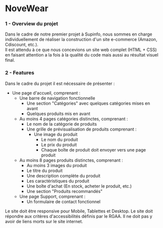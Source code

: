 # NoveWear

### 1 - Overview du projet

Dans le cadre de notre premier projet à Supinfo, nous sommes en charge individuellement de réaliser la construction d'un site e-commerce (Amazon, Cdiscount, etc.).  
Il est attendu à ce que nous concevions un site web complet (HTML + CSS) en faisant attention a la fois à la qualité du code mais aussi au résultat visuel final.


### 2 - Features

Dans le cadre du projet il est nécessaire de présenter :

- Une page d'accueil, comprenant :
  - Une barre de navigation fonctionnelle
    - Une section "Catégories" avec quelques catégories mises en avant
    - Quelques produits mis en avant
  - Au moins 4 pages catégories distinctes, comprenant :
    - Le nom de la catégorie de produits
    - Une grille de prévisualisation de produits comprenant :
      - Une image du produit
        - Le nom du produit
        - Le prix du produit
        - Chaque boîte de produit doit envoyer vers une page produit
  - Au moins 8 pages produits distinctes, comprenant :
    - Au moins 3 images du produit
    - Le titre du produit
    - Une description complète du produit
    - Les caractéristiques du produit
    - Une boîte d'achat (En stock, acheter le produit, etc.)
    - Une section "Produits recommandés"
  - Une page Support, comprenant :
    - Un formulaire de contact fonctionnel

Le site doit être responsive pour Mobile, Tablettes et Desktop.
Le site doit répondre aux critères d'accessibilités définis par le RGAA.
Il ne doit pas y avoir de liens morts sur le site internet.
